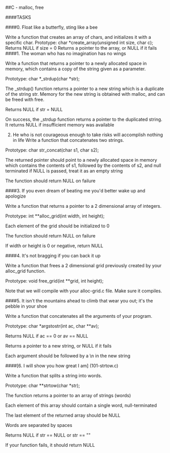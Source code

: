 ##C - malloc, free

####TASKS

####0. Float like a butterfly, sting like a bee

Write a function that creates an array of chars, and initializes it with a specific char.
Prototype: char *create_array(unsigned int size, char c);
Returns NULL if size = 0
Returns a pointer to the array, or NULL if it fails
####1. The woman who has no imagination has no wings

Write a function that returns a pointer to a newly allocated space in memory, which contains a copy of the string given as a parameter.

Prototype: char *_strdup(char *str);

The _strdup() function returns a pointer to a new string which is a duplicate of the string str. Memory for the new string is obtained with malloc, and can be freed with free.

Returns NULL if str = NULL

On success, the _strdup function returns a pointer to the duplicated string. It returns NULL if insufficient memory was available

2. He who is not courageous enough to take risks will accomplish nothing in life
Write a function that concatenates two strings.

Prototype: char str_concat(char s1, char s2);

The returned pointer should point to a newly allocated space in memory which contains the contents of s1, followed by the contents of s2, and null terminated if NULL is passed, treat it as an empty string

The function should return NULL on failure

####3. If you even dream of beating me you'd better wake up and apologize

Write a function that returns a pointer to a 2 dimensional array of integers.

Prototype: int **alloc_grid(int width, int height);

Each element of the grid should be initialized to 0

The function should return NULL on failure

If width or height is 0 or negative, return NULL

####4. It's not bragging if you can back it up

Write a function that frees a 2 dimensional grid previously created by your alloc_grid function.

Prototype: void free_grid(int **grid, int height);

Note that we will compile with your alloc-grid.c file. Make sure it compiles.

####5. It isn't the mountains ahead to climb that wear you out; it's the pebble in your shoe

Write a function that concatenates all the arguments of your program.

Prototype: char *argstostr(int ac, char **av);

Returns NULL if ac == 0 or av == NULL

Returns a pointer to a new string, or NULL if it fails

Each argument should be followed by a \n in the new string

####[6. I will show you how great I am] (101-strtow.c)

Write a function that splits a string into words.

Prototype: char **strtow(char *str);

The function returns a pointer to an array of strings (words)

Each element of this array should contain a single word, null-terminated

The last element of the returned array should be NULL

Words are separated by spaces

Returns NULL if str == NULL or str == ""

If your function fails, it should return NULL